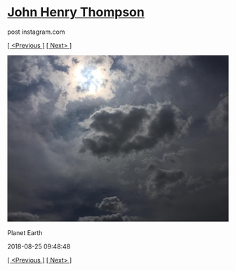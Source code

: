 # [John Henry Thompson](../README.md)
post instagram.com

[[ <Previous ]](2018-08-26-3.md) [[ Next> ]](2018-08-22-1.md)

[![](../media/2018-08-25/Planet-Earth.jpg)](../README.md)

Planet Earth

2018-08-25 09:48:48

[[ <Previous ]](2018-08-26-3.md) [[ Next> ]](2018-08-22-1.md)